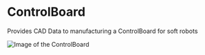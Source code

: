# ControlBoard
Provides CAD Data to manufacturing a ControlBoard for soft robots


![Image of the ControlBoard](https://github.com/larslevity/ControlBoard/CAD/v2/00_v2_principle_solution2.PNG)